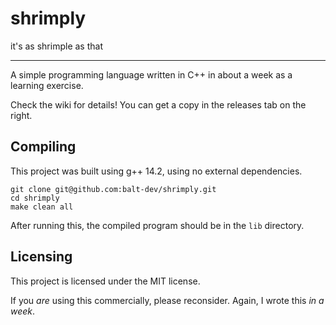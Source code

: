 
# shrimply

it's as shrimple as that

---

A simple programming language written in C++ in about a week as a learning exercise.

Check the wiki for details! You can get a copy in the releases tab on the right.

## Compiling

This project was built using g++ 14.2, using no external dependencies.

```
git clone git@github.com:balt-dev/shrimply.git
cd shrimply
make clean all
```
After running this, the compiled program should be in the `lib` directory.

## Licensing

This project is licensed under the MIT license.

If you _are_ using this commercially, please reconsider. Again, I wrote this _in a week_.
